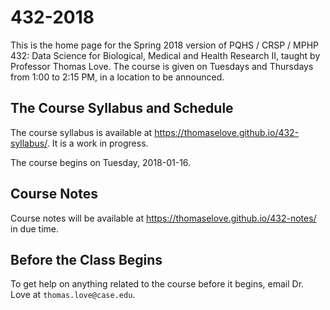 # 432-2018
This is the home page for the Spring 2018 version of PQHS / CRSP / MPHP 432: Data Science for Biological, Medical and Health Research II, taught by Professor Thomas Love. The course is given on Tuesdays and Thursdays from 1:00 to 2:15 PM, in a location to be announced.

## The Course Syllabus and Schedule

The course syllabus is available at https://thomaselove.github.io/432-syllabus/. It is a work in progress.

The course begins on Tuesday, 2018-01-16.

## Course Notes

Course notes will be available at https://thomaselove.github.io/432-notes/ in due time.

## Before the Class Begins

To get help on anything related to the course before it begins, email Dr. Love at `thomas.love@case.edu`.
